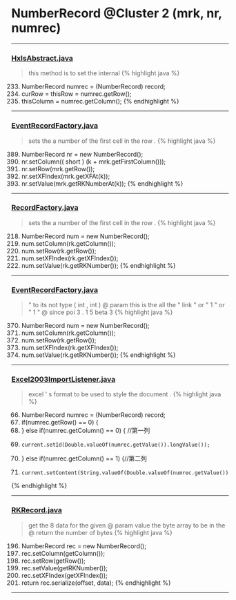 # NumberRecord @Cluster 2 (mrk, nr, numrec)

***

### [HxlsAbstract.java](https://searchcode.com/codesearch/view/68613461/)
> this method is to set the internal 
{% highlight java %}
233. NumberRecord numrec = (NumberRecord) record;
235. curRow = thisRow = numrec.getRow();
236. thisColumn = numrec.getColumn();
{% endhighlight %}

***

### [EventRecordFactory.java](https://searchcode.com/codesearch/view/15642343/)
> sets the a number of the first cell in the row . 
{% highlight java %}
389. NumberRecord nr = new NumberRecord();
391. nr.setColumn(( short ) (k + mrk.getFirstColumn()));
392. nr.setRow(mrk.getRow());
393. nr.setXFIndex(mrk.getXFAt(k));
394. nr.setValue(mrk.getRKNumberAt(k));
{% endhighlight %}

***

### [RecordFactory.java](https://searchcode.com/codesearch/view/15642481/)
> sets the a number of the first cell in the row . 
{% highlight java %}
218. NumberRecord num = new NumberRecord();
220. num.setColumn(rk.getColumn());
221. num.setRow(rk.getRow());
222. num.setXFIndex(rk.getXFIndex());
223. num.setValue(rk.getRKNumber());
{% endhighlight %}

***

### [EventRecordFactory.java](https://searchcode.com/codesearch/view/15642343/)
> " to its not type ( int , int ) @ param this is the all the " link " or " 1 " or " 1 " @ since poi 3 . 1 5 beta 3 
{% highlight java %}
370. NumberRecord num = new NumberRecord();
372. num.setColumn(rk.getColumn());
373. num.setRow(rk.getRow());
374. num.setXFIndex(rk.getXFIndex());
375. num.setValue(rk.getRKNumber());
{% endhighlight %}

***

### [Excel2003ImportListener.java](https://searchcode.com/codesearch/view/92669296/)
> excel ' s format to be used to style the document . 
{% highlight java %}
66. NumberRecord numrec = (NumberRecord) record;
69. if(numrec.getRow() == 0) {
72. } else if(numrec.getColumn() == 0) { //第一列
74.     current.setId(Double.valueOf(numrec.getValue()).longValue());
75. } else if(numrec.getColumn() == 1) {//第二列
76.     current.setContent(String.valueOf(Double.valueOf(numrec.getValue()).longValue()));
{% endhighlight %}

***

### [RKRecord.java](https://searchcode.com/codesearch/view/15642451/)
> get the 8 data for the given @ param value the byte array to be in the @ return the number of bytes 
{% highlight java %}
196. NumberRecord rec = new NumberRecord();
198. rec.setColumn(getColumn());
199. rec.setRow(getRow());
200. rec.setValue(getRKNumber());
201. rec.setXFIndex(getXFIndex());
202. return rec.serialize(offset, data);
{% endhighlight %}

***

